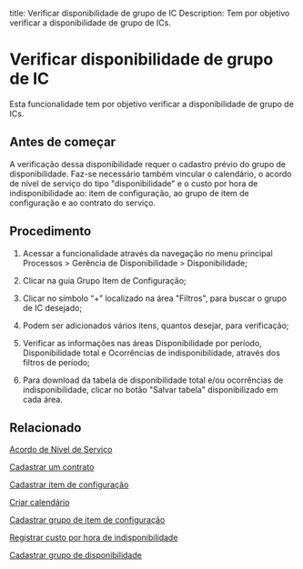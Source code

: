 title: Verificar disponibilidade de grupo de IC
Description: Tem por objetivo verificar a disponibilidade de grupo de ICs.
# Verificar disponibilidade de grupo de IC

Esta funcionalidade tem por objetivo verificar a disponibilidade de grupo de ICs.

Antes de começar
--------------------

A verificação dessa disponibilidade requer o cadastro prévio do grupo de
disponibilidade. Faz-se necessário também vincular o calendário, o acordo de
nível de serviço do tipo "disponibilidade" e o custo por hora de
indisponibilidade ao: item de configuração, ao grupo de item de configuração e
ao contrato do serviço.

Procedimento
----------------

1.  Acessar a funcionalidade através da navegação no menu principal Processos \>
    Gerência de Disponibilidade \> Disponibilidade;

2.  Clicar na guia Grupo Item de Configuração;

3.  Clicar no símbolo “+” localizado na área "Filtros", para buscar o grupo de IC
    desejado;

4.  Podem ser adicionados vários itens, quantos desejar, para verificação;

5.  Verificar as informações nas áreas Disponibilidade por período,
    Disponibilidade total e Ocorrências de indisponibilidade, através dos
    filtros de período;

6.  Para download da tabela de disponibilidade total e/ou ocorrências de
    indisponibilidade, clicar no botão "Salvar tabela" disponibilizado em cada
    área. 

Relacionado
----------------

[Acordo de Nível de Serviço](/pt-br/citsmart-platform-9/processes/service-level/use/service-level-agreement.html)

[Cadastrar um contrato](/pt-br/citsmart-platform-9/additional-features/contract-management/use/register-contract.html)

[Cadastrar item de configuração](/pt-br/citsmart-platform-9/processes/configuration/use/register-CI.html)

[Criar calendário](/pt-br/citsmart-platform-9/platform-administration/time/create-calendar.html)

[Cadastrar grupo de item de configuração](/pt-br/citsmart-platform-9/processes/configuration/configuration/register-configuration-item-group.html)

[Registrar custo por hora de indisponibilidade](/pt-br/citsmart-platform-9/processes/configuration/use/cost-per-hour-unavailability.html)

[Cadastrar grupo de disponibilidade](/pt-br/citsmart-platform-9/processes/availability/configuration/register-availability-group.html)



<!-- !!! tip "About"

    <b>Product/Version:</b> CITSmart | 9.00 &nbsp;&nbsp;
    <b>Updated:</b>01/15/2021 – Larissa Lourenço
